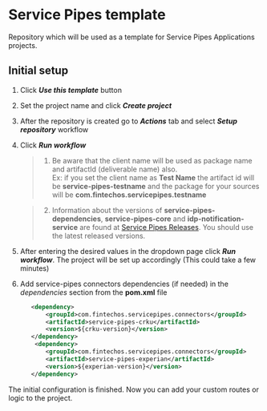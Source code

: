 # Service Pipes template
Repository which will be used as a template for Service Pipes Applications projects.

## Initial setup
1. Click ***Use this template*** button 
2. Set the project name and click ***Create project*** 
4. After the repository is created go to ***Actions*** tab and select ***Setup repository*** workflow
5. Click ***Run workflow***  
   >1. Be aware that the client name will be used as package name and artifactId (deliverable name) also.   
   >   Ex: if you set the client name as **Test Name** the artifact id will be **service-pipes-testname** and the package for your sources will be **com.fintechos.servicepipes.testname**
   
   >2. Information about the versions of **service-pipes-dependencies**, **service-pipes-core** and **idp-notification-service** are found at [Service Pipes Releases](https://fintechos.atlassian.net/wiki/spaces/CAT/pages/1047429253/Releases).
       You should use the latest released versions.
6. After entering the desired values in the dropdown page click ***Run workflow***. The project will be set up accordingly (This could take a few minutes)  

1. Add service-pipes connectors dependencies (if needed) in the *dependencies* section from the **pom.xml** file
    ```xml
       <dependency>
           <groupId>com.fintechos.servicepipes.connectors</groupId>
           <artifactId>service-pipes-crku</artifactId>
           <version>${crku-version}</version>
       </dependency>
        <dependency>
           <groupId>com.fintechos.servicepipes.connectors</groupId>
           <artifactId>service-pipes-experian</artifactId>
           <version>${experian-version}</version>
       </dependency>
    ```

 The initial configuration is finished. Now you can add your custom routes or logic to the project.